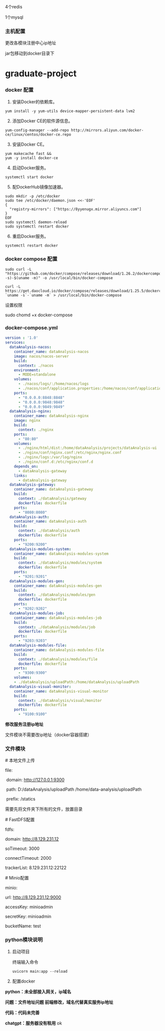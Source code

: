 4个redis

1个mysql

### 主机配置

更改各模块注册中心ip地址

jar包移动到docker目录下





# graduate-project

### docker 配置

1. 安装Docker的依赖库。

```
yum install -y yum-utils device-mapper-persistent-data lvm2
```

2. 添加Docker CE的软件源信息。

```
yum-config-manager --add-repo http://mirrors.aliyun.com/docker-ce/linux/centos/docker-ce.repo
```

3. 安装Docker CE。

```
yum makecache fast &&
yum -y install docker-ce
```

4. 启动Docker服务。

```
systemctl start docker
```

5. 配DockerHub镜像加速器。

```
sudo mkdir -p /etc/docker
sudo tee /etc/docker/daemon.json <<-'EOF'
{
  "registry-mirrors": ["https://8yyenugx.mirror.aliyuncs.com"]
}
EOF
sudo systemctl daemon-reload
sudo systemctl restart docker
```

6. 重启Docker服务。

```
systemctl restart docker
```

### docker compose 配置

```
sudo curl -L "https://github.com/docker/compose/releases/download/1.26.2/dockercompose-$(uname -s)-$(uname -m)" -o /usr/local/bin/docker-compose 

curl -L https://get.daocloud.io/docker/compose/releases/download/1.25.5/dockercompose-`uname -s`-`uname -m` > /usr/local/bin/docker-compose
```

设置权限

sudo chomd +x docker-compose



### docker-compose.yml

```yaml
version : '1.0'
services:
  dataAnalysis-nacos:
    container_name: dataAnalysis-nacos
    image: nacos/nacos-server
    build:
      context: ./nacos
    environment:
      - MODE=standalone
    volumes:
      - ./nacos/logs/:/home/nacos/logs
      - ./nacos/conf/application.properties:/home/nacos/conf/application.properties
    ports:
      - "0.0.0.0:8848:8848"
      - "0.0.0.0:9848:9848"
      - "0.0.0.0:9849:9849"
  dataAnalysis-nginx:
    container_name: dataAnalysis-nginx
    image: nginx
    build:
      context: ./nginx
    ports:
      - "80:80"
    volumes:
      - ./nginx/html/dist:/home/dataAnalysis/projects/dataAnalysis-ui
      - ./nginx/conf/nginx.conf:/etc/nginx/nginx.conf
      - ./nginx/logs:/var/log/nginx
      - ./nginx/conf.d:/etc/nginx/conf.d
    depends_on:
      - dataAnalysis-gateway
    links:
      - dataAnalysis-gateway
  dataAnalysis-gateway:
    container_name: dataAnalysis-gateway
    build:
      context: ./dataAnalysis/gateway
      dockerfile: dockerfile
    ports:
      - "8080:8080"
  dataAnalysis-auth:
    container_name: dataAnalysis-auth
    build:
      context: ./dataAnalysis/auth
      dockerfile: dockerfile
    ports:
      - "9200:9200"
  dataAnalysis-modules-system:
    container_name: dataAnalysis-modules-system
    build:
      context: ./dataAnalysis/modules/system
      dockerfile: dockerfile
    ports:
      - "9201:9201"
  dataAnalysis-modules-gen:
    container_name: dataAnalysis-modules-gen
    build:
      context: ./dataAnalysis/modules/gen
      dockerfile: dockerfile
    ports:
      - "9202:9202"
  dataAnalysis-modules-job:
    container_name: dataAnalysis-modules-job
    build:
      context: ./dataAnalysis/modules/job
      dockerfile: dockerfile
    ports:
      - "9203:9203"
  dataAnalysis-modules-file:
    container_name: dataAnalysis-modules-file
    build:
      context: ./dataAnalysis/modules/file
      dockerfile: dockerfile
    ports:
      - "9300:9300"
    volumes:
    - ./dataAnalysis/uploadPath:/home/dataAnalysis/uploadPath
  dataAnalysis-visual-monitor:
    container_name: dataAnalysis-visual-monitor
    build:
      context: ./dataAnalysis/visual/monitor
      dockerfile: dockerfile
    ports:
      - "9100:9100"

```









**修改服务注册ip地址**

文件模块不需要改ip地址（docker容器搭建）



### 文件模块

\# 本地文件上传    

file:

​    domain: http://127.0.0.1:9300

​    path: D:/dataAnalysis/uploadPath      /home/data-analysis/uploadPath

​    prefix: /statics

需要先将文件夹下所有的文件，放置目录

\# FastDFS配置

fdfs:

  domain: http://8.129.231.12

  soTimeout: 3000

  connectTimeout: 2000

  trackerList: 8.129.231.12:22122



\# Minio配置

minio:

  url: http://8.129.231.12:9000

  accessKey: minioadmin

  secretKey: minioadmin

  bucketName: test

### python模块说明

1. 启动项目

   终端输入命令

   ```shell
   uvicorn main:app --reload
   ```

 2. 配置docker

    



**python：未全部接入网关，ip域名**

**问题：文件地址问题    前端修改，域名代替真实服务ip地址**

**代码：代码未完善**

**chatgpt：服务器没有租用**  ok

